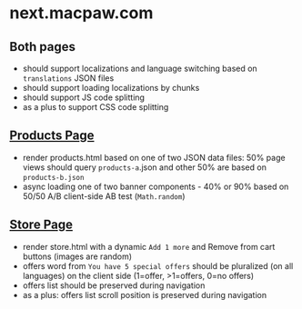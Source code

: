 # next.macpaw.com

## Both pages

- should support localizations and language switching based on `translations` JSON files
- should support loading localizations by chunks
- should support JS code splitting
- as a plus to support CSS code splitting

## [Products Page](products)

- render products.html based on one of two JSON data files: 50% page views should query `products-a`.json and other 50% are based on `products-b.json`
- async loading one of two banner components - 40% or 90% based on 50/50 A/B client-side AB test (`Math.random`)

## [Store Page](store)

- render store.html with a dynamic `Add 1 more` and Remove from cart buttons (images are random)
- offers word from `You have 5 special offers` should be pluralized (on all languages) on the client side (1=offer, >1=offers, 0=no offers)
- offers list should be preserved during navigation
- as a plus: offers list scroll position is preserved during navigation

